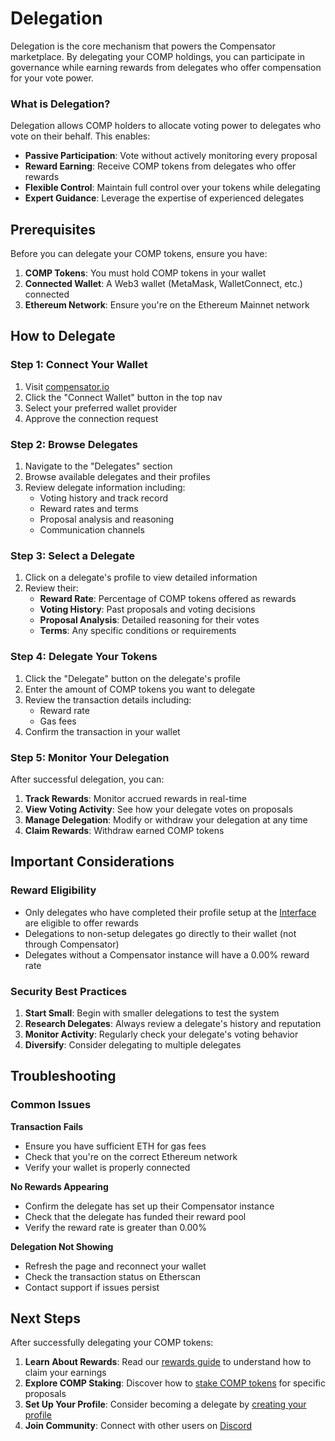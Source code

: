 # Delegation

Delegation is the core mechanism that powers the Compensator marketplace. By delegating your COMP holdings, you can participate in governance while earning rewards from delegates who offer compensation for your vote power.

### What is Delegation?

Delegation allows COMP holders to allocate voting power to delegates who vote on their behalf. This enables:

- **Passive Participation**: Vote without actively monitoring every proposal
- **Reward Earning**: Receive COMP tokens from delegates who offer rewards
- **Flexible Control**: Maintain full control over your tokens while delegating
- **Expert Guidance**: Leverage the expertise of experienced delegates

<!-- ![Delegation Overview](/img/delegation-overview.png)
<p style={{ textAlign: 'center', opacity: 0.7, marginTop: '-6px' }}>
  <em>How delegation works in the Compensator ecosystem</em>
</p> -->

## Prerequisites

Before you can delegate your COMP tokens, ensure you have:

1. **COMP Tokens**: You must hold COMP tokens in your wallet
2. **Connected Wallet**: A Web3 wallet (MetaMask, WalletConnect, etc.) connected
3. **Ethereum Network**: Ensure you're on the Ethereum Mainnet network

<!-- ![Prerequisites Checklist](/img/delegation-prerequisites.png)
<p style={{ textAlign: 'center', opacity: 0.7, marginTop: '-6px' }}>
  <em>Required setup before delegation</em>
</p> -->

## How to Delegate

### Step 1: Connect Your Wallet

1. Visit [compensator.io](https://compensator.io)
2. Click the "Connect Wallet" button in the top nav
3. Select your preferred wallet provider
4. Approve the connection request

<!-- ![Wallet Connection](/img/wallet-connection.png)
<p style={{ textAlign: 'center', opacity: 0.7, marginTop: '-6px' }}>
  <em>Connecting your wallet to Compensator</em>
</p> -->

### Step 2: Browse Delegates

1. Navigate to the "Delegates" section
2. Browse available delegates and their profiles
3. Review delegate information including:
   - Voting history and track record
   - Reward rates and terms
   - Proposal analysis and reasoning
   - Communication channels

<!-- ![Delegate Browser](/img/delegate-browser.png)
<p style={{ textAlign: 'center', opacity: 0.7, marginTop: '-6px' }}>
  <em>Exploring available delegates and their profiles</em>
</p> -->

### Step 3: Select a Delegate

1. Click on a delegate's profile to view detailed information
2. Review their:
   - **Reward Rate**: Percentage of COMP tokens offered as rewards
   - **Voting History**: Past proposals and voting decisions
   - **Proposal Analysis**: Detailed reasoning for their votes
   - **Terms**: Any specific conditions or requirements

<!-- ![Delegate Profile](/img/delegate-profile.png)
<p style={{ textAlign: 'center', opacity: 0.7, marginTop: '-6px' }}>
  <em>Detailed delegate profile with voting history and rewards</em>
</p> -->

### Step 4: Delegate Your Tokens

1. Click the "Delegate" button on the delegate's profile
2. Enter the amount of COMP tokens you want to delegate
3. Review the transaction details including:
   - Reward rate
   - Gas fees
4. Confirm the transaction in your wallet

<!-- ![Delegation Transaction](/img/delegation-transaction.png)
<p style={{ textAlign: 'center', opacity: 0.7, marginTop: '-6px' }}>
  <em>Confirming your delegation transaction</em>
</p> -->

### Step 5: Monitor Your Delegation

After successful delegation, you can:

1. **Track Rewards**: Monitor accrued rewards in real-time
2. **View Voting Activity**: See how your delegate votes on proposals
3. **Manage Delegation**: Modify or withdraw your delegation at any time
4. **Claim Rewards**: Withdraw earned COMP tokens

<!-- ![Delegation Dashboard](/img/delegation-dashboard.png)
<p style={{ textAlign: 'center', opacity: 0.7, marginTop: '-6px' }}>
  <em>Your delegation dashboard showing rewards and voting activity</em>
</p> -->

## Important Considerations

### Reward Eligibility

- Only delegates who have completed their profile setup at the [Interface](https://compensator.io/profile) are eligible to offer rewards
- Delegations to non-setup delegates go directly to their wallet (not through Compensator)
- Delegates without a Compensator instance will have a 0.00% reward rate

### Security Best Practices

1. **Start Small**: Begin with smaller delegations to test the system
2. **Research Delegates**: Always review a delegate's history and reputation
3. **Monitor Activity**: Regularly check your delegate's voting behavior
4. **Diversify**: Consider delegating to multiple delegates

<!-- ![Security Guidelines](/img/delegation-security.png)
<p style={{ textAlign: 'center', opacity: 0.7, marginTop: '-6px' }}>
  <em>Security best practices for safe delegation</em>
</p> -->

## Troubleshooting

### Common Issues

**Transaction Fails**
- Ensure you have sufficient ETH for gas fees
- Check that you're on the correct Ethereum network
- Verify your wallet is properly connected

**No Rewards Appearing**
- Confirm the delegate has set up their Compensator instance
- Check that the delegate has funded their reward pool
- Verify the reward rate is greater than 0.00%

**Delegation Not Showing**
- Refresh the page and reconnect your wallet
- Check the transaction status on Etherscan
- Contact support if issues persist

<!-- ![Troubleshooting Guide](/img/delegation-troubleshooting.png)
<p style={{ textAlign: 'center', opacity: 0.7, marginTop: '-6px' }}>
  <em>Common issues and their solutions</em>
</p> -->

## Next Steps

After successfully delegating your COMP tokens:

1. **Learn About Rewards**: Read our [rewards guide](./rewards) to understand how to claim your earnings
2. **Explore COMP Staking**: Discover how to [stake COMP tokens](./staking) for specific proposals
3. **Set Up Your Profile**: Consider becoming a delegate by [creating your profile](./profiles)
4. **Join Community**: Connect with other users on [Discord](https://compound.finance/discord)